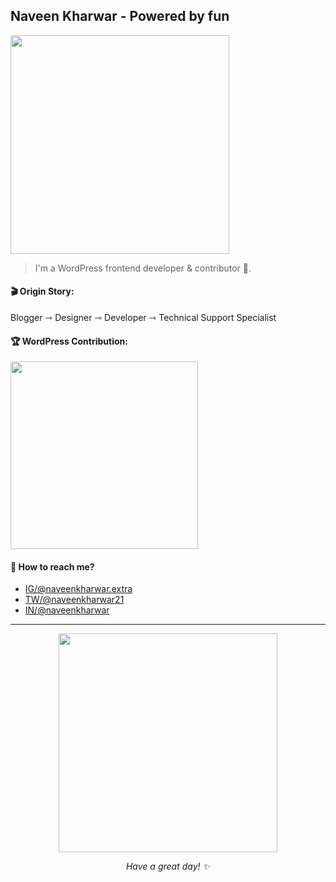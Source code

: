 Naveen Kharwar - Powered by fun
---
<img src="https://media.giphy.com/media/3o7abooVPgeGpknXpu/source.gif" width="350"/>

> I'm a WordPress frontend developer & contributor 👋.

#### 🎬 Origin Story:
Blogger ⇾ Designer ⇾ Developer ⇾ Technical Support Specialist

#### 🏆 WordPress Contribution:
<img src="https://user-images.githubusercontent.com/37496983/122472357-1f50a400-cfde-11eb-954f-8a70a5c54cb5.png" width="300"/>

#### 🤝 How to reach me?
- <a href="https://www.instagram.com/naveenkharwar.extra/?hl=en"> IG/@naveenkharwar.extra </a>    
- <a href="https://twitter.com/naveenkharwar21"> TW/@naveenkharwar21 </a>
- <a href="https://www.linkedin.com/in/naveenkharwar/"> IN/@naveenkharwar </a>

---
<p align="center" width="100%"><img src="https://media.giphy.com/media/4jUv5WgsH8waA/source.gif" width="350" align="center"/></p>
<p align="center"><i>Have a great day! ✨</i></p>
